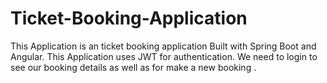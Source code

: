 # Ticket-Booking-Application
This Application is an ticket booking application Built with Spring Boot and Angular. 
This Application uses JWT for authentication. We need to login to see our booking details as well as for make a new booking .
